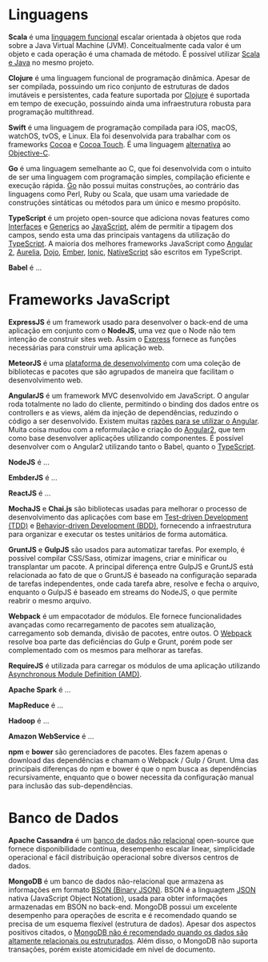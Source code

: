 # Linguagens
<p><b>Scala</b> é uma <a href="http://blog.jenkster.com/2015/12/what-is-functional-programming.html">linguagem funcional</a> escalar orientada à objetos que roda sobre a Java Virtual Machine (JVM). Conceitualmente cada valor é um objeto e cada operação é uma chamada de método. É possível utilizar <a href="https://www.toptal.com/scala/why-should-i-learn-scala">Scala e Java</a> no mesmo projeto.</p>

<p><b>Clojure</b> é uma linguagem funcional de programação dinâmica. Apesar de ser compilada, possuindo um rico conjunto de estruturas de dados imutáveis e persistentes, cada feature suportada por <a href="http://clojure.org/">Clojure</a> é suportada em tempo de execução, possuindo ainda uma infraestrutura robusta para programação multithread.</p>

<p><b>Swift</b> é uma linguagem de programação compilada para iOS, macOS, watchOS, tvOS, e Linux. Ela foi desenvolvida para trabalhar com os frameworks <a href="https://en.wikipedia.org/wiki/Cocoa_(API)">Cocoa</a> e <a href="https://en.wikipedia.org/wiki/Cocoa_Touch">Cocoa Touch</a>. É uma linguagem <a href="http://www.infoworld.com/article/2920333/mobile-development/swift-vs-objective-c-10-reasons-the-future-favors-swift.html">alternativa</a> ao <a href="http://blog.teamtreehouse.com/the-beginners-guide-to-objective-c-language-and-variables">Objective-C</a>.</p>

<p><b>Go</b> é uma linguagem semelhante ao C, que foi desenvolvida com o intuito de ser uma linguagem com programação simples,  compilação eficiente e execução rápida. <a href="http://imasters.com.br/linguagens/programacao-com-linguagem-google-go/?trace=1519021197">Go</a> não possui muitas construções, ao contrário das linguagens como Perl, Ruby ou Scala, que usam uma variedade de construções sintáticas ou métodos para um único e mesmo propósito.</p>

<p><b>TypeScript</b> é um projeto open-source que adiciona novas features como <a href="https://www.typescriptlang.org/docs/handbook/interfaces.html">Interfaces</a> e <a href="https://www.typescriptlang.org/docs/handbook/generics.html">Generics</a> ao <a href="https://www.typescriptlang.org/">JavaScript</a>, além de permitir a tipagem dos campos, sendo esta uma das principais vantagens da utilização do <a href="http://stackoverflow.com/questions/12694530/what-is-typescript-and-why-would-i-use-it-in-place-of-javascript">TypeScript<a/>. A maioria dos melhores frameworks JavaScript como <a href="https://angular.io/">Angular 2</a>, <a href="http://aurelia.io/">Aurelia</a>, <a href="http://dojotoolkit.org/">Dojo</a>, <a href="http://emberjs.com/">Ember</a>, <a href="http://ionicframework.com/">Ionic</a>, <a href="https://www.nativescript.org/">NativeScript</a> são escritos em TypeScript.</p>

<p><b>Babel</b> é ...</p>

# Frameworks JavaScript
<p><b>ExpressJS</b> é um framework usado para desenvolver o back-end de uma aplicação em conjunto com o <b>NodeJS</b>, uma vez que o Node não tem intenção de construir sites web. Assim o <a href="https://www.upwork.com/hiring/development/express-js-a-server-side-javascript-framework/">Express</a> fornece as funções necessárias para construir uma aplicação web.<p>

<p><b>MeteorJS</b> é uma <a href="http://joshowens.me/what-is-meteor-js/">plataforma de desenvolvimento</a> com uma coleção de bibliotecas e pacotes que são agrupados de maneira que facilitam o desenvolvimento web.</p>

<p><b>AngularJS</b> é um framework MVC desenvolvido em JavaScript. O angular roda totalmente no lado do cliente, permitindo o binding dos dados entre os controllers e as views, além da injeção de dependências, reduzindo o código a ser desenvolvido. Existem muitas <a href="https://www.sitepoint.com/10-reasons-use-angularjs/">razões para se utilizar o Angular</a>. Muita coisa mudou com a reformulação e criação do <a href="https://angular.io/docs/js/latest/quickstart.html">Angular2</a>, que tem como base desenvolver aplicações utilizando componentes. É possível desenvolver com o Angular2 utilizando tanto o Babel, quanto o <a href="http://stackoverflow.com/questions/12694530/what-is-typescript-and-why-would-i-use-it-in-place-of-javascript">TypeScript<a/>.</p>

<p><b>NodeJS</b> é ...</p>

<p><b>EmbderJS</b> é ...</p>

<p><b>ReactJS</b> é ...</p>

<p><b>MochaJS</b> e <b>Chai.js</b> são bibliotecas usadas para melhorar o processo de desenvolvimento das aplicações com base em <a href="http://www.agiledata.org/essays/tdd.html">Test-driven Development (TDD)</a> e <a href="https://dannorth.net/introducing-bdd/">Behavior-driven Development (BDD)</a>, fornecendo a infraestrutura para organizar e executar os testes unitários de forma automática.</p>

<p><b>GruntJS</b> e <b>GulpJS</b> são usados para automatizar tarefas. Por exemplo, é possível compilar CSS/Sass, otimizar imagens, criar e minificar ou transplantar um pacote. A principal diferença entre GulpJS e GruntJS está relacionada ao fato de que o GruntJS é baseado na configuração separada de tarefas independentes, onde cada tarefa abre, resolve e fecha o arquivo, enquanto o GulpJS é baseado em streams do NodeJS, o que permite reabrir o mesmo arquivo.</p>

<p><b>Webpack</b> é um empacotador de módulos. Ele fornece funcionalidades avançadas como recarregamento de pacotes sem atualização, carregamento sob demanda, divisão de pacotes, entre outos. O <a href="https://webpack.github.io/docs/what-is-webpack.html">Webpack</a> resolve boa parte das deficiências do Gulp e Grunt, porém pode ser complementado com os mesmos para melhorar as tarefas.</p>

<p><b>RequireJS</b> é utilizada para carregar os módulos de uma aplicação utilizando <a href="https://github.com/amdjs/amdjs-api/wiki/AMD">Asynchronous Module Definition (AMD)</a>. </p>

<p><b>Apache Spark</b> é ...</p>

<p><b>MapReduce</b> é ...</p>

<p><b>Hadoop</b> é ...</p>

<p><b>Amazon WebService</b> é ...</p>

<p><b>npm</b> e <b>bower</b> são gerenciadores de pacotes. Eles fazem apenas o download das dependências e chamam o Webpack / Gulp / Grunt. Uma das principais diferenças do npm e bower é que o npm busca as dependências recursivamente, enquanto que o bower necessita da configuração manual para inclusão das sub-dependências.</p>

# Banco de Dados
<p><b>Apache Cassandra</b> é um <a href="https://academy.datastax.com/resources/brief-introduction-apache-cassandra">banco de dados não relacional</a> open-source que fornece disponibilidade contínua, desempenho escalar linear, simplicidade operacional e fácil distribuição operacional sobre diversos centros de dados.</p>

<p><b>MongoDB</b> é um banco de dados não-relacional que armazena as informações em formato <a href="https://www.mongodb.com/json-and-bson">BSON (Binary JSON)</a>. BSON é a linguagtem <a href="http://www.json.org/">JSON</a> nativa (JavaScript Object Notation), usada para obter informações armazenadas em BSON no back-end. MongoDB possui um excelente desempenho para operações de escrita e é recomendado quando se precisa de um esquema flexível (estrutura de dados). Apesar dos aspectos positivos citados, o <a href="https://www.percona.com/blog/2016/11/14/mongodb-and-mysql-mongodb-through-mysql-lens/">MongoDB não é recomendado quando os dados são altamente relacionais ou estruturados</a>. Além disso, o MongoDB não suporta transações, porém existe atomicidade em nível de documento.</p>

